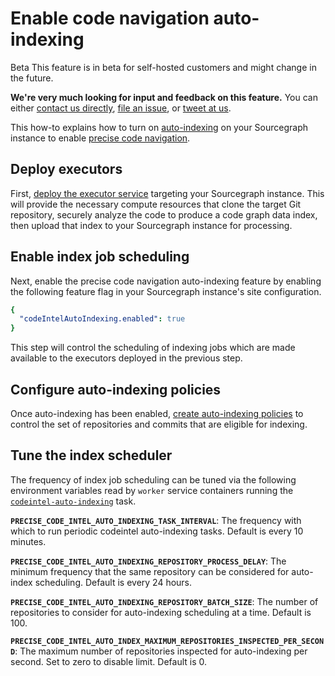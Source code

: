 # Enable code navigation auto-indexing

<aside class="beta">
<p>
<span class="badge badge-beta">Beta</span> This feature is in beta for self-hosted customers and might change in the future.
</p>

<p><b>We're very much looking for input and feedback on this feature.</b> You can either <a href="https://about.sourcegraph.com/contact">contact us directly</a>, <a href="https://github.com/sourcegraph/sourcegraph">file an issue</a>, or <a href="https://twitter.com/sourcegraph">tweet at us</a>.</p>
</aside>

This how-to explains how to turn on [auto-indexing](../explanations/auto_indexing.md) on your Sourcegraph instance to enable [precise code navigation](../explanations/precise_code_navigation.md).

## Deploy executors

First, [deploy the executor service](../../../../admin/deploy_executors.md) targeting your Sourcegraph instance. This will provide the necessary compute resources that clone the target Git repository, securely analyze the code to produce a code graph data index, then upload that index to your Sourcegraph instance for processing.

## Enable index job scheduling

Next, enable the precise code navigation auto-indexing feature by enabling the following feature flag in your Sourcegraph instance's site configuration.

```yaml
{
  "codeIntelAutoIndexing.enabled": true
}
```

This step will control the scheduling of indexing jobs which are made available to the executors deployed in the previous step.

## Configure auto-indexing policies

Once auto-indexing has been enabled, [create auto-indexing policies](configure_auto_indexing.md) to control the set of repositories and commits that are eligible for indexing.

## Tune the index scheduler

The frequency of index job scheduling can be tuned via the following environment variables read by `worker` service containers running the [`codeintel-auto-indexing`](../../../admin/workers.md#codeintel-auto-indexing) task.

**`PRECISE_CODE_INTEL_AUTO_INDEXING_TASK_INTERVAL`**: The frequency with which to run periodic codeintel auto-indexing tasks. Default is every 10 minutes.

**`PRECISE_CODE_INTEL_AUTO_INDEXING_REPOSITORY_PROCESS_DELAY`**: The minimum frequency that the same repository can be considered for auto-index scheduling. Default is every 24 hours.

**`PRECISE_CODE_INTEL_AUTO_INDEXING_REPOSITORY_BATCH_SIZE`**: The number of repositories to consider for auto-indexing scheduling at a time. Default is 100.

**`PRECISE_CODE_INTEL_AUTO_INDEX_MAXIMUM_REPOSITORIES_INSPECTED_PER_SECOND`**: The maximum number of repositories inspected for auto-indexing per second. Set to zero to disable limit. Default is 0.
